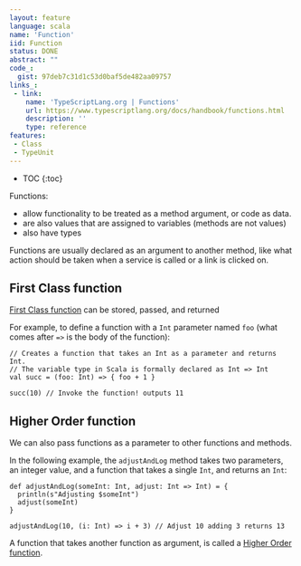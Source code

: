 ```yaml
---
layout: feature
language: scala
name: 'Function'
iid: Function
status: DONE
abstract: ""
code_:
  gist: 97deb7c31d1c53d0baf5de482aa09757
links_:
 - link:
    name: 'TypeScriptLang.org | Functions'
    url: https://www.typescriptlang.org/docs/handbook/functions.html
    description: ''
    type: reference
features:
 - Class
 - TypeUnit
---
```


* TOC
{:toc}


Functions:
- allow functionality to be treated as a method argument, or code as data.
- are also values that are assigned to variables (methods are not values)
- also have types

Functions are usually declared as an argument to another method, like what action should be taken when a service is called 
or a link is clicked on.

## First Class function

[First Class function](/functional/FirstClassFunction) can be stored, passed, and returned

For example, to define a function with a `Int` parameter named `foo` (what comes after `=>` is the body of the function):

```
// Creates a function that takes an Int as a parameter and returns Int.
// The variable type in Scala is formally declared as Int => Int
val succ = (foo: Int) => { foo + 1 }

succ(10) // Invoke the function! outputs 11
```

## Higher Order function

We can also pass functions as a parameter to other functions and methods. 

In the following example, the `adjustAndLog` method takes two parameters, an integer value, and a function that takes a 
single `Int`, and returns an `Int`:

```
def adjustAndLog(someInt: Int, adjust: Int => Int) = { 
  println(s"Adjusting $someInt")
  adjust(someInt)
}

adjustAndLog(10, (i: Int) => i + 3) // Adjust 10 adding 3 returns 13
```

A function that takes another function as argument, is called a [Higher Order function](/functional/HigherOrderFunction).
